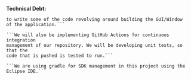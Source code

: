 **Technical Debt:**

```We will be using the JavaFX library and the JavaFX Scene Builder,
to write some of the code revolving around building the GUI/Window 
of the application.```

```We will also be implementing GitHub Actions for continuous integration
management of our repository. We will be developing unit tests, so that the
code that is pushed is tested to run.```

```We are using gradle for SDK management in this project using the Eclipse IDE.```

